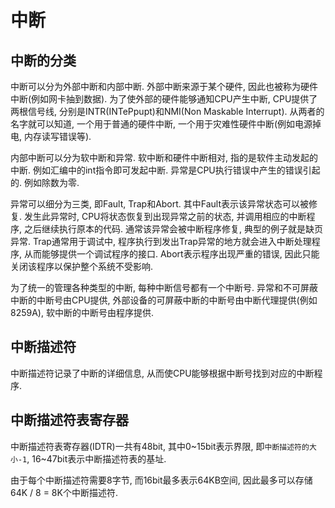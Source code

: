 中断
===========


中断的分类
---------------

中断可以分为外部中断和内部中断. 外部中断来源于某个硬件, 因此也被称为硬件中断(例如网卡抽到数据). 为了使外部的硬件能够通知CPU产生中断, CPU提供了两根信号线, 分别是INTR(INTePpupt)和NMI(Non Maskable Interrupt). 从两者的名字就可以知道, 一个用于普通的硬件中断, 一个用于灾难性硬件中断(例如电源掉电, 内存读写错误等).

内部中断可以分为软中断和异常. 软中断和硬件中断相对, 指的是软件主动发起的中断. 例如汇编中的int指令即可发起中断. 异常是CPU执行错误中产生的错误引起的. 例如除数为零.

异常可以细分为三类, 即Fault, Trap和Abort. 其中Fault表示该异常状态可以被修复. 发生此异常时, CPU将状态恢复到出现异常之前的状态, 并调用相应的中断程序, 之后继续执行原本的代码. 通常该异常会被中断程序修复, 典型的例子就是缺页异常. Trap通常用于调试中, 程序执行到发出Trap异常的地方就会进入中断处理程序, 从而能够提供一个调试程序的接口. Abort表示程序出现严重的错误, 因此只能关闭该程序以保护整个系统不受影响.

为了统一的管理各种类型的中断, 每种中断信号都有一个中断号. 异常和不可屏蔽中断的中断号由CPU提供, 外部设备的可屏蔽中断的中断号由中断代理提供(例如8259A), 软中断的中断号由程序提供.


中断描述符
---------------

中断描述符记录了中断的详细信息, 从而使CPU能够根据中断号找到对应的中断程序.



中断描述符表寄存器
---------------------

中断描述符表寄存器(IDTR)一共有48bit, 其中0~15bit表示界限, 即`中断描述符的大小-1`, 16~47bit表示中断描述符表的基址.

由于每个中断描述符需要8字节, 而16bit最多表示64KB空间, 因此最多可以存储 64K / 8 = 8K个中断描述符.

